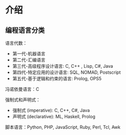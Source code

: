 # 介绍

## 编程语言分类

语言代数：

- 第一代-机器语言
- 第二代-汇编语言
- 第三代-高级程序设计语言: C, C++ , Lisp, C#, Java
- 第四代-特定应用的设计语言: SQL, NOMAD, Postscript
- 第五代-基于逻辑和约束的语言: Prolog, OPS5

冯诺依曼语言：C

强制式和声明式：

- 强制式 (imperative): C, C++, C#, Java
- 声明式 (declarative): ML, Haskell, Prolog

脚本语言：Python, PHP, JavaScript, Ruby, Perl, Tcl, Awk


